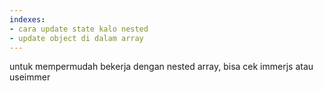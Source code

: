 ```yaml
---
indexes:
- cara update state kalo nested
- update object di dalam array
---
```


untuk mempermudah bekerja dengan nested array, bisa cek immerjs atau useimmer